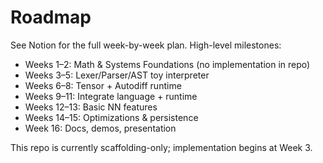 # Roadmap

See Notion for the full week-by-week plan. High-level milestones:

- Weeks 1–2: Math & Systems Foundations (no implementation in repo)
- Weeks 3–5: Lexer/Parser/AST toy interpreter
- Weeks 6–8: Tensor + Autodiff runtime
- Weeks 9–11: Integrate language + runtime
- Weeks 12–13: Basic NN features
- Weeks 14–15: Optimizations & persistence
- Week 16: Docs, demos, presentation

This repo is currently scaffolding-only; implementation begins at Week 3.
